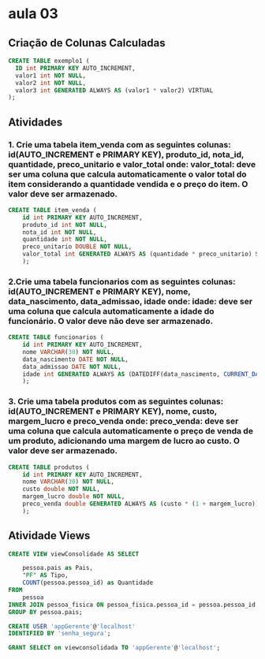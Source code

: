 # aula 03
## Criação de Colunas Calculadas

```sql
CREATE TABLE exemplo1 (
  ID int PRIMARY KEY AUTO_INCREMENT,
  valor1 int NOT NULL,
  valor2 int NOT NULL,
  valor3 int GENERATED ALWAYS AS (valor1 * valor2) VIRTUAL
);
```

## Atividades

### 1.  Crie uma tabela item_venda com as seguintes colunas: id(AUTO_INCREMENT e PRIMARY KEY), produto_id, nota_id, quantidade, preco_unitario e valor_total onde: valor_total: deve ser uma coluna que calcula automaticamente o valor total do item considerando a quantidade vendida e o preço do item. O valor deve ser armazenado. 

```sql
CREATE TABLE item_venda (
    id int PRIMARY KEY AUTO_INCREMENT,
    produto_id int NOT NULL,
    nota_id int NOT NULL,
    quantidade int NOT NULL,
    preco_unitario DOUBLE NOT NULL,
    valor_total int GENERATED ALWAYS AS (quantidade * preco_unitario) STORED
    );
``` 
### 2.Crie uma tabela funcionarios com as seguintes colunas: id(AUTO_INCREMENT e PRIMARY KEY), nome, data_nascimento, data_admissao, idade onde: idade: deve ser uma coluna que calcula automaticamente a idade do funcionário. O valor deve não deve ser armazenado.

```sql
CREATE TABLE funcionarios (
    id int PRIMARY KEY AUTO_INCREMENT,
    nome VARCHAR(30) NOT NULL,
    data_nascimento DATE NOT NULL,
    data_admissao DATE NOT NULL,
    idade int GENERATED ALWAYS AS (DATEDIFF(data_nascimento, CURRENT_DATE())) VIRTUAL
    );
``` 

### 3.  Crie uma tabela produtos com as seguintes colunas: id(AUTO_INCREMENT e PRIMARY KEY), nome, custo, margem_lucro e preco_venda onde: preco_venda: deve ser uma coluna que calcula automaticamente o preço de venda de um produto, adicionando uma margem de lucro ao custo. O valor deve ser armazenado. 


```sql
CREATE TABLE produtos (
    id int PRIMARY KEY AUTO_INCREMENT,
    nome VARCHAR(30) NOT NULL,
    custo double NOT NULL,
    margem_lucro double NOT NULL,
    preco_venda double GENERATED ALWAYS AS (custo * (1 + margem_lucro)) STORED
    );
```

## Atividade Views

```sql
CREATE VIEW viewConsolidade AS SELECT

	pessoa.pais as Pais,
    "PF" AS Tipo,
    COUNT(pessoa.pessoa_id) as Quantidade
FROM
	pessoa
INNER JOIN pessoa_fisica ON pessoa_fisica.pessoa_id = pessoa.pessoa_id
GROUP BY pessoa.pais;

CREATE USER 'appGerente'@'localhost' 
IDENTIFIED BY 'senha_segura';

GRANT SELECT on viewconsolidada TO 'appGerente'@'localhost';
``` 